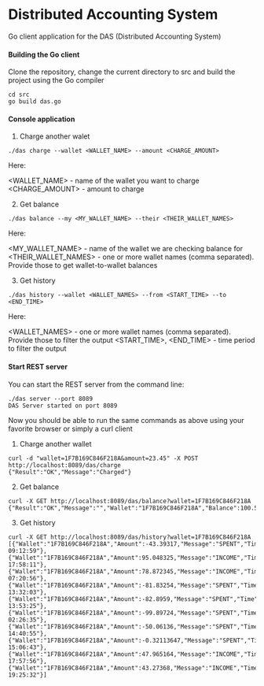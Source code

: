 # Distributed Accounting System


Go client application for the DAS (Distributed Accounting System)

#### Building the Go client

Clone the repository, change the current directory to src and build the project using the Go compiler

```
cd src
go build das.go
```

#### Console application 

1. Charge another walet

```
./das charge --wallet <WALLET_NAME> --amount <CHARGE_AMOUNT>
```
Here:

<WALLET_NAME> - name of the wallet you want to charge
<CHARGE_AMOUNT> - amount to charge

2. Get balance

```
./das balance --my <MY_WALLET_NAME> --their <THEIR_WALLET_NAMES>
```
Here:

<MY_WALLET_NAME> - name of the wallet we are checking balance for
<THEIR_WALLET_NAMES> - one or more wallet names (comma separated). Provide those to get wallet-to-wallet balances

3. Get history

```
./das history --wallet <WALLET_NAMES> --from <START_TIME> --to <END_TIME>
```
Here:

<WALLET_NAMES> - one or more wallet names (comma separated). Provide those to filter the output
<START_TIME>, <END_TIME> - time period to filter the output

#### Start REST server

You can start the REST server from the command line:

```
./das server --port 8089
DAS Server started on port 8089
```

Now you should be able to run the same commands as above using your favorite browser or simply a curl client

1. Charge another wallet

```
curl -d "wallet=1F7B169C846F218A&amount=23.45" -X POST http://localhost:8089/das/charge
{"Result":"OK","Message":"Charged"}
```

2. Get balance

```
curl -X GET http://localhost:8089/das/balance?wallet=1F7B169C846F218A
{"Result":"OK","Message":"","Wallet":"1F7B169C846F218A","Balance":100.50}
```

3. Get history

```
curl -X GET http://localhost:8089/das/history?wallet=1F7B169C846F218A
[{"Wallet":"1F7B169C846F218A","Amount":-43.39317,"Message":"SPENT","Time":"09.12.2016 09:12:59"},
{"Wallet":"1F7B169C846F218A","Amount":95.048325,"Message":"INCOME","Time":"17.12.2016 17:58:11"},
{"Wallet":"1F7B169C846F218A","Amount":78.872345,"Message":"INCOME","Time":"18.12.2016 07:20:56"},
{"Wallet":"1F7B169C846F218A","Amount":-81.83254,"Message":"SPENT","Time":"13.01.2017 13:32:03"},
{"Wallet":"1F7B169C846F218A","Amount":-82.8959,"Message":"SPENT","Time":"13.01.2017 13:53:25"},
{"Wallet":"1F7B169C846F218A","Amount":-99.89724,"Message":"SPENT","Time":"14.01.2017 02:26:35"},
{"Wallet":"1F7B169C846F218A","Amount":-50.06136,"Message":"SPENT","Time":"14.01.2017 14:40:55"},
{"Wallet":"1F7B169C846F218A","Amount":-0.32113647,"Message":"SPENT","Time":"15.01.2017 15:06:43"},
{"Wallet":"1F7B169C846F218A","Amount":47.965164,"Message":"INCOME","Time":"17.01.2017 17:57:56"},
{"Wallet":"1F7B169C846F218A","Amount":43.27368,"Message":"INCOME","Time":"19.01.2017 19:25:32"}]

```

